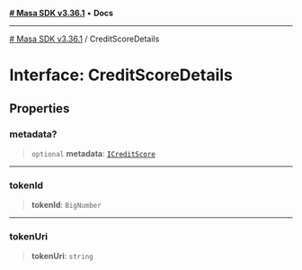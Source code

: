 [**# Masa SDK v3.36.1**](../README.md) • **Docs**

***

[# Masa SDK v3.36.1](../globals.md) / CreditScoreDetails

# Interface: CreditScoreDetails

## Properties

### metadata?

> `optional` **metadata**: [`ICreditScore`](ICreditScore.md)

***

### tokenId

> **tokenId**: `BigNumber`

***

### tokenUri

> **tokenUri**: `string`
